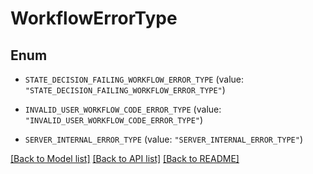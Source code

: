 # WorkflowErrorType

## Enum


* `STATE_DECISION_FAILING_WORKFLOW_ERROR_TYPE` (value: `"STATE_DECISION_FAILING_WORKFLOW_ERROR_TYPE"`)

* `INVALID_USER_WORKFLOW_CODE_ERROR_TYPE` (value: `"INVALID_USER_WORKFLOW_CODE_ERROR_TYPE"`)

* `SERVER_INTERNAL_ERROR_TYPE` (value: `"SERVER_INTERNAL_ERROR_TYPE"`)


[[Back to Model list]](../README.md#documentation-for-models) [[Back to API list]](../README.md#documentation-for-api-endpoints) [[Back to README]](../README.md)


